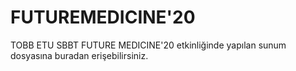 # FUTUREMEDICINE'20
TOBB ETU SBBT FUTURE MEDICINE'20 etkinliğinde yapılan sunum dosyasına buradan erişebilirsiniz. 
